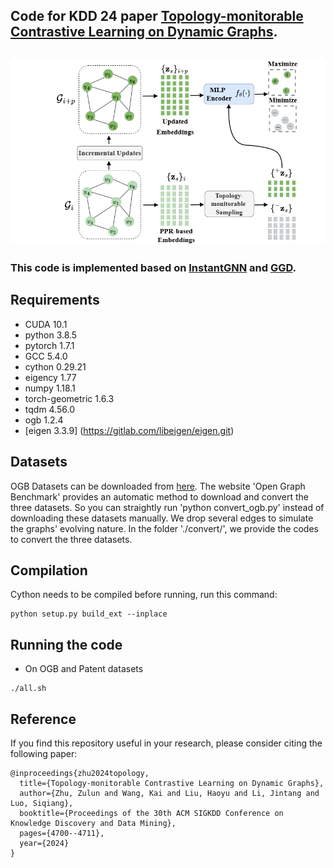 ## Code for KDD 24 paper [Topology-monitorable Contrastive Learning on Dynamic Graphs](https://dl.acm.org/doi/10.1145/3637528.3671777).

## ![Framework](figures/overview.png) 

### This code is implemented based on  [InstantGNN](https://github.com/zheng-yp/InstantGNN.git) and [GGD](https://github.com/zyzisastudyreallyhardguy/Graph-Group-Discrimination.git).

## Requirements

- CUDA 10.1
- python 3.8.5
- pytorch 1.7.1
- GCC 5.4.0
- cython 0.29.21
- eigency 1.77
- numpy 1.18.1
- torch-geometric 1.6.3
- tqdm 4.56.0
- ogb 1.2.4
- [eigen 3.3.9] (https://gitlab.com/libeigen/eigen.git)

## Datasets

OGB Datasets can be downloaded from [here](https://ogb.stanford.edu). The website 'Open Graph Benchmark' provides an automatic method to download and convert the three datasets. So you can straightly run 'python convert_ogb.py' instead of downloading these datasets manually. We drop several edges to simulate the graphs' evolving nature. In the folder './convert/', we provide the codes to convert the three datasets.

## Compilation

Cython needs to be compiled before running, run this command:

```
python setup.py build_ext --inplace
```

## Running the code

- On OGB and Patent datasets

```
./all.sh
```

## Reference

If you find this repository useful in your research, please consider citing the following paper:

```
@inproceedings{zhu2024topology,
  title={Topology-monitorable Contrastive Learning on Dynamic Graphs},
  author={Zhu, Zulun and Wang, Kai and Liu, Haoyu and Li, Jintang and Luo, Siqiang},
  booktitle={Proceedings of the 30th ACM SIGKDD Conference on Knowledge Discovery and Data Mining},
  pages={4700--4711},
  year={2024}
}
```
